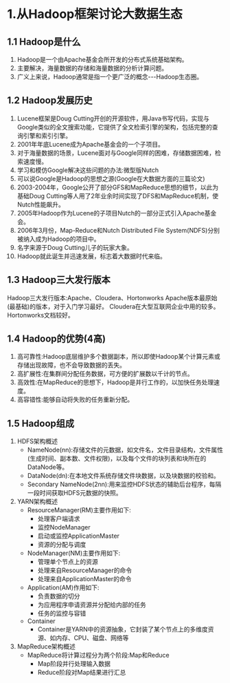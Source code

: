 # 1.从Hadoop框架讨论大数据生态
## 1.1 Hadoop是什么
1. Hadoop是一个由Apache基金会所开发的分布式系统基础架构。
2. 主要解决，海量数据的存储和海量数据的分析计算问题。
3. 广义上来说，Hadoop通常是指一个更广泛的概念---Hadoop生态圈。

## 1.2 Hadoop发展历史
1. Lucene框架是Doug Cutting开创的开源软件，用Java书写代码，实现与Google类似的全文搜索功能，它提供了全文检索引擎的架构，包括完整的查询引擎和索引引擎。
2. 2001年年底Lucene成为Apache基金会的一个子项目。
3. 对于海量数据的场景，Lucene面对与Google同样的困难，存储数据困难，检索速度慢。
4. 学习和模仿Google解决这些问题的办法:微型版Nutch
5. 可以说Google是Hadoop的思想之源(Google在大数据方面的三篇论文)
6. 2003-2004年，Google公开了部分GFS和MapReduce思想的细节，以此为基础Doug Cutting等人用了2年业余时间实现了DFS和MapReduce机制，使Nutch性能飙升。
7. 2005年Hadoop作为Lucene的子项目Nutch的一部分正式引入Apache基金会。
8. 2006年3月份，Map-Reduce和Nutch Distributed File System(NDFS)分别被纳入成为Hadoop的项目中。
9. 名字来源于Doug Cutting儿子的玩家大象。
10. Hadoop就此诞生并迅速发展，标志着大数据时代来临。

## 1.3 Hadoop三大发行版本
Hadoop三大发行版本:Apache、Cloudera、Hortonworks
Apache版本最原始(最基础)的版本，对于入门学习最好。
Cloudera在大型互联网企业中用的较多。
Hortonworks文档较好。

## 1.4 Hadoop的优势(4高)
1. 高可靠性:Hadoop底层维护多个数据副本，所以即使Hadoop某个计算元素或存储出现故障，也不会导致数据的丢失。
2. 高扩展性:在集群间分配任务数据，可方便的扩展数以千计的节点。
3. 高效性:在MapReduce的思想下，Hadoop是并行工作的，以加快任务处理速度。
4. 高容错性:能够自动将失败的任务重新分配。

## 1.5 Hadoop组成
1. HDFS架构概述
   - NameNode(nn):存储文件的元数据，如文件名，文件目录结构，文件属性(生成时间、副本数、文件权限)，以及每个文件的块列表和块所在的DataNode等。
   - DataNode(dn):在本地文件系统存储文件块数据，以及块数据的校验和。
   - Secondary NameNode(2nn):用来监控HDFS状态的辅助后台程序，每隔一段时间获取HDFS元数据的快照。
2. YARN架构概述
   - ResourceManager(RM)主要作用如下:
     - 处理客户端请求
     - 监控NodeManager
     - 启动或监控ApplicationMaster
     - 资源的分配与调度
   - NodeManager(NM)主要作用如下:
     - 管理单个节点上的资源
     - 处理来自ResourceManager的命令
     - 处理来自ApplicationMaster的命令
   - Application(AM)作用如下:
     - 负责数据的切分
     - 为应用程序申请资源并分配给内部的任务
     - 任务的监控与容错
   - Container
     - Container是YARN中的资源抽象，它封装了某个节点上的多维度资源、如内存、CPU、磁盘、网络等
3. MapReduce架构概述
   - MapReduce将计算过程分为两个阶段:Map和Reduce
     - Map阶段并行处理输入数据
     - Reduce阶段对Map结果进行汇总
